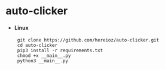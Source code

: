 # auto-clicker

* #### Linux
       git clone https://github.com/hereioz/auto-clicker.git
       cd auto-clicker
       pip3 install -r requirements.txt
       chmod +x __main__.py
       python3 __main__.py

